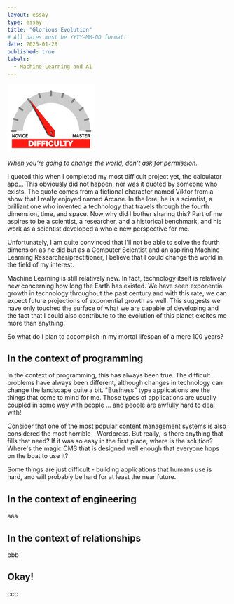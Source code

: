 ```yaml
---
layout: essay
type: essay
title: "Glorious Evolution"
# All dates must be YYYY-MM-DD format!
date: 2025-01-28
published: true
labels:
  - Machine Learning and AI
---
```


<img width="200px" class="rounded float-start pe-4" src="../img/difficulty/degree_difficulty.jpg">

*When you're going to change the world, don't ask for permission.*

I quoted this when I completed my most difficult project yet, the calculator app... This obviously did not happen, nor was it quoted by someone who exists. The quote comes from a fictional character named Viktor from a show that I really enjoyed named Arcane. In the lore, he is a scientist, a brilliant one who invented a technology that travels through the fourth dimension, time, and space. Now why did I bother sharing this? Part of me aspires to be a scientist, a researcher, and a historical benchmark, and his work as a scientist developed a whole new perspective for me.

Unfortunately, I am quite convinced that I'll not be able to solve the fourth dimension as he did but as a Computer Scientist and an aspiring Machine Learning Researcher/practitioner, I believe that I could change the world in the field of my interest.

Machine Learning is still relatively new. In fact, technology itself is relatively new concerning how long the Earth has existed. We have seen exponential growth in technology throughout the past century and with this rate, we can expect future projections of exponential growth as well. This suggests we have only touched the surface of what we are capable of developing and the fact that I could also contribute to the evolution of this planet excites me more than anything.

So what do I plan to accomplish in my mortal lifespan of a mere 100 years?

## In the context of programming

In the context of programming, this has always been true. The difficult problems have always been different, although changes in technology can change the landscape quite a bit. "Business" type applications are the things that come to mind for me. Those types of applications are usually coupled in some way with people ... and people are awfully hard to deal with!

Consider that one of the most popular content management systems is also considered the most horrible - Wordpress. But really, is there anything that fills that need? If it was so easy in the first place, where is the solution? Where's the magic CMS that is designed well enough that everyone hops on the boat to use it?

Some things are just difficult - building applications that humans use is hard, and will probably be hard for at least the near future.

## In the context of engineering

aaa

## In the context of relationships

bbb

## Okay!

ccc
